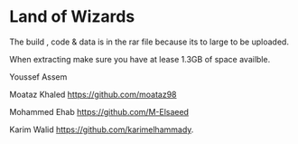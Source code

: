 # Land of Wizards
The build , code & data is in the rar file because its to large to be uploaded.

When extracting make sure you have at lease 1.3GB of space availble.

Youssef Assem

Moataz Khaled https://github.com/moataz98

Mohammed Ehab https://github.com/M-Elsaeed

Karim Walid https://github.com/karimelhammady.

